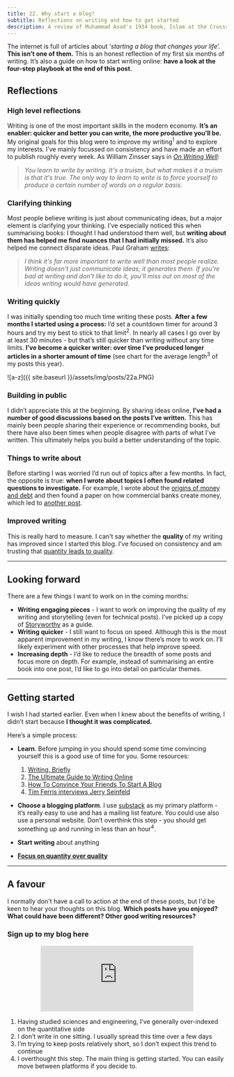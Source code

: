 ```yaml
---
title: 22. Why start a blog?
subtitle: Reflections on writing and how to get started
description: A review of Muhammad Asad's 1934 book, Islam at the Crossroads
---
```


The internet is full of articles about ‘*starting a blog that changes your life*’. __This isn’t one of them.__ This is an honest reflection of my first six months of writing. It’s also a guide on how to start writing online: __have a look at the four-step playbook at the end of this post.__

## Reflections
### High level reflections
Writing is one of the most important skills in the modern economy. __It’s an enabler: quicker and better you can write, the more productive you’ll be.__ My original goals for this blog were to improve my writing<sup>1</sup> and to explore my interests. I’ve mainly focussed on consistency and have made an effort to publish roughly every week. As William Zinsser says in *[On Writing Well](https://taariq.substack.com/p/on-writing-well)*:

> *You learn to write by writing. It's a truism, but what makes it a truism is that it's true. The only way to learn to write is to force yourself to produce a certain number of words on a regular basis.*

### Clarifying thinking
Most people believe writing is just about communicating ideas, but a major element is clarifying your thinking. I’ve especially noticed this when summarising books: I thought I had understood them well, but __writing about them has helped me find nuances that I had initially missed.__ It’s also helped me connect disparate ideas. Paul Graham [writes](http://www.paulgraham.com/writing44.html):

>*I think it's far more important to write well than most people realize. Writing doesn't just communicate ideas; it generates them. If you're bad at writing and don't like to do it, you'll miss out on most of the ideas writing would have generated.*

### Writing quickly
I was initially spending too much time writing these posts. __After a few months I started using a process:__ I’d set a countdown timer for around 3 hours and try my best to stick to that limit<sup>2</sup>. In nearly all cases I go over by at least 30 minutes - but that’s still quicker than writing without any time limits. __I’ve become a quicker writer: over time I’ve produced longer articles in a shorter amount of time__ (see chart for the average length<sup>3</sup> of my posts this year).

![a-z]({{ site.baseurl }}/assets/img/posts/22a.PNG)

### Building in public
I didn’t appreciate this at the beginning. By sharing ideas online, __I’ve had a number of good discussions based on the posts I’ve written.__ This has mainly been people sharing their experience or recommending books, but there have also been times when people disagree with parts of what I’ve written. This ultimately helps you build a better understanding of the topic.

### Things to write about
Before starting I was worried I’d run out of topics after a few months. In fact, the opposite is true: __when I wrote about topics I often found related questions to investigate.__ For example, I wrote about the [origins of money and debt](https://taariq.substack.com/p/7-debt-and-the-story-of-money) and then found a paper on how commercial banks create money, which led to [another post](https://taariq.substack.com/p/10-creating-money).

### Improved writing
This is really hard to measure. I can't say whether the __quality__ of my writing has improved since I started this blog. I’ve focused on consistency and am trusting that [quantity leads to quality](https://austinkleon.com/2020/12/10/quantity-leads-to-quality-the-origin-of-a-parable/).

-----
## Looking forward
There are a few things I want to work on in the coming months:

- __Writing engaging pieces__ - I want to work on improving the quality of my writing and storytelling (even for technical posts). I’ve picked up a copy of [Storyworthy](https://matthewdicks.com/storyworthy) as a guide.
- __Writing quicker__ - I still want to focus on speed. Although this is the most apparent improvement in my writing, I know there’s more to work on. I’ll likely experiment with other processes that help improve speed.
- __Increasing depth__ - I’d like to reduce the breadth of some posts and focus more on depth. For example, instead of summarising an entire book into one post, I’d like to go into detail on particular themes.

-----
## Getting started
I wish I had started earlier. Even when I knew about the benefits of writing, I didn’t start because __I thought it was complicated.__

Here’s a simple process:
- __Learn__. Before jumping in you should spend some time convincing yourself this is a good use of time for you. Some resources:
    1. [Writing, Briefly](http://www.paulgraham.com/writing44.html)
    2. [The Ultimate Guide to Writing Online](https://perell.com/essay/the-ultimate-guide-to-writing-online/)
    3. [How To Convince Your Friends To Start A Blog](https://notoverthinking.com/how-to-convince-your-friends-to-start-a-blog/)
    4. [Tim Ferris interviews Jerry Seinfeld](https://tim.blog/2020/12/08/jerry-seinfeld/)

- __Choose a blogging platform__. I use [substack](https://substack.com/) as my primary platform - it’s really easy to use and has a mailing list feature. You could use also use a personal website. Don’t overthink this step - you should get something up and running in less than an hour<sup>4</sup>.
- __Start writing__ about anything
- __[Focus on quantity over quality](https://austinkleon.com/2020/12/10/quantity-leads-to-quality-the-origin-of-a-parable/)__

-----
## A favour
I normally don't have a call to action at the end of these posts, but I'd be keen to hear your thoughts on this blog. __Which posts have you enjoyed? What could have been different? Other good writing resources?__

### Sign up to my blog here
<div
  style="text-align:center;width:100%;">
<iframe src="https://taariq.substack.com/embed" width="350" height="150" style="border:1px solid #EEE; background:white; margin: 0 auto; dislay: block;" frameborder="0" scrolling="no"></iframe>

</div>

1. Having studied sciences and engineering, I’ve generally over-indexed on the quantitative side
2. I don’t write in one sitting. I usually spread this time over a few days
3. I’m trying to keep posts relatively short, so I don’t expect this trend to continue
4. I overthought this step. The main thing is getting started. You can easily move between platforms if you decide to.
